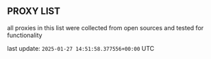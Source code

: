 ## PROXY LIST

all proxies in this list were collected from open sources and tested for functionality

last update: `2025-01-27 14:51:58.377556+00:00` UTC